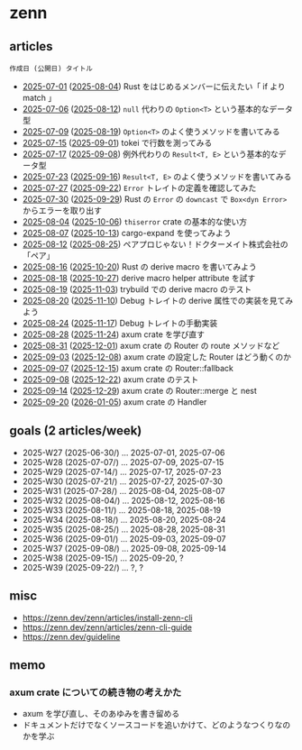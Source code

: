 # zenn

## articles

`作成日 (公開日) タイトル`

- [2025-07-01](articles/269b20722fd9cd.md) ([2025-08-04](https://zenn.dev/doctormate/articles/269b20722fd9cd)) Rust をはじめるメンバーに伝えたい「 if より match 」
- [2025-07-06](articles/7100b404d89917.md) ([2025-08-12](https://zenn.dev/doctormate/articles/7100b404d89917)) `null` 代わりの `Option<T>` という基本的なデータ型
- [2025-07-09](articles/c33520c865d85e.md) ([2025-08-19](https://zenn.dev/doctormate/articles/c33520c865d85e)) `Option<T>` のよく使うメソッドを書いてみる
- [2025-07-15](articles/35e698d10c1388.md) ([2025-09-01](https://zenn.dev/doctormate/articles/35e698d10c1388)) tokei で行数を測ってみる
- [2025-07-17](articles/4d7ef9face7b07.md) ([2025-09-08](https://zenn.dev/doctormate/articles/4d7ef9face7b07)) 例外代わりの `Result<T, E>` という基本的なデータ型
- [2025-07-23](articles/0142554bb24491.md) ([2025-09-16](https://zenn.dev/doctormate/articles/0142554bb24491)) `Result<T, E>` のよく使うメソッドを書いてみる
- [2025-07-27](articles/ab590aca69f16e.md) ([2025-09-22](https://zenn.dev/doctormate/articles/ab590aca69f16e)) `Error` トレイトの定義を確認してみた
- [2025-07-30](articles/6312896db0fbf2.md) ([2025-09-29](https://zenn.dev/doctormate/articles/6312896db0fbf2)) Rust の `Error` の `downcast` で `Box<dyn Error>` からエラーを取り出す
- [2025-08-04](articles/8305782244b7f4.md) ([2025-10-06](https://zenn.dev/doctormate/articles/8305782244b7f4)) `thiserror` crate の基本的な使い方
- [2025-08-07](articles/4d591d072253ca.md) ([2025-10-13](https://zenn.dev/doctormate/articles/4d591d072253ca)) cargo-expand を使ってみよう
- [2025-08-12](articles/a907703cdc03f2.md) ([2025-08-25](https://zenn.dev/doctormate/articles/a907703cdc03f2)) ペアプロじゃない！ドクターメイト株式会社の「ペア」
- [2025-08-16](articles/0a7cc9365d90cd.md) ([2025-10-20](https://zenn.dev/doctormate/articles/0a7cc9365d90cd)) Rust の derive macro を書いてみよう
- [2025-08-18](articles/2832eb691f8fbe.md) ([2025-10-27](https://zenn.dev/doctormate/articles/2832eb691f8fbe)) derive macro helper attribute を試す
- [2025-08-19](articles/884e8f2c258635.md) ([2025-11-03](https://zenn.dev/doctormate/articles/884e8f2c258635)) trybuild での derive macro のテスト
- [2025-08-20](articles/5c561314513dc9.md) ([2025-11-10](https://zenn.dev/doctormate/articles/5c561314513dc9)) Debug トレイトの derive 属性での実装を見てみよう
- [2025-08-24](articles/7debd0b9371b26.md) ([2025-11-17](https://zenn.dev/doctormate/articles/7debd0b9371b26)) Debug トレイトの手動実装
- [2025-08-28](articles/37c97d448cc218.md) ([2025-11-24](https://zenn.dev/doctormate/articles/37c97d448cc218)) axum crate を学び直す
- [2025-08-31](articles/7ccac91c3773d5.md) ([2025-12-01](https://zenn.dev/doctormate/articles/7ccac91c3773d5)) axum crate の Router の route メソッドなど
- [2025-09-03](articles/1f4fc2ba5dc793.md) ([2025-12-08](https://zenn.dev/doctormate/articles/1f4fc2ba5dc793)) axum crate の設定した Router はどう動くのか
- [2025-09-07](articles/b666c9b0e8fe64.md) ([2025-12-15](https://zenn.dev/doctormate/articles/b666c9b0e8fe64)) axum crate の Router::fallback
- [2025-09-08](articles/766e4c71d4970f.md) ([2025-12-22](https://zenn.dev/doctormate/articles/766e4c71d4970f)) axum crate のテスト
- [2025-09-14](articles/504f941834f245.md) ([2025-12-29](https://zenn.dev/doctormate/articles/504f941834f245)) axum crate の Router::merge と nest
- [2025-09-20](articles/5657ef250f7bd2.md) ([2026-01-05](https://zenn.dev/doctormate/articles/5657ef250f7bd2)) axum crate の Handler

## goals (2 articles/week)

- 2025-W27 (2025-06-30/) ... 2025-07-01, 2025-07-06
- 2025-W28 (2025-07-07/) ... 2025-07-09, 2025-07-15
- 2025-W29 (2025-07-14/) ... 2025-07-17, 2025-07-23
- 2025-W30 (2025-07-21/) ... 2025-07-27, 2025-07-30
- 2025-W31 (2025-07-28/) ... 2025-08-04, 2025-08-07
- 2025-W32 (2025-08-04/) ... 2025-08-12, 2025-08-16
- 2025-W33 (2025-08-11/) ... 2025-08-18, 2025-08-19
- 2025-W34 (2025-08-18/) ... 2025-08-20, 2025-08-24
- 2025-W35 (2025-08-25/) ... 2025-08-28, 2025-08-31
- 2025-W36 (2025-09-01/) ... 2025-09-03, 2025-09-07
- 2025-W37 (2025-09-08/) ... 2025-09-08, 2025-09-14
- 2025-W38 (2025-09-15/) ... 2025-09-20, ?
- 2025-W39 (2025-09-22/) ... ?, ?

## misc

- <https://zenn.dev/zenn/articles/install-zenn-cli>
- <https://zenn.dev/zenn/articles/zenn-cli-guide>
- <https://zenn.dev/guideline>

## memo

### axum crate についての続き物の考えかた

- axum を学び直し、そのあゆみを書き留める
- ドキュメントだけでなくソースコードを追いかけて、どのようなつくりなのかを学ぶ

